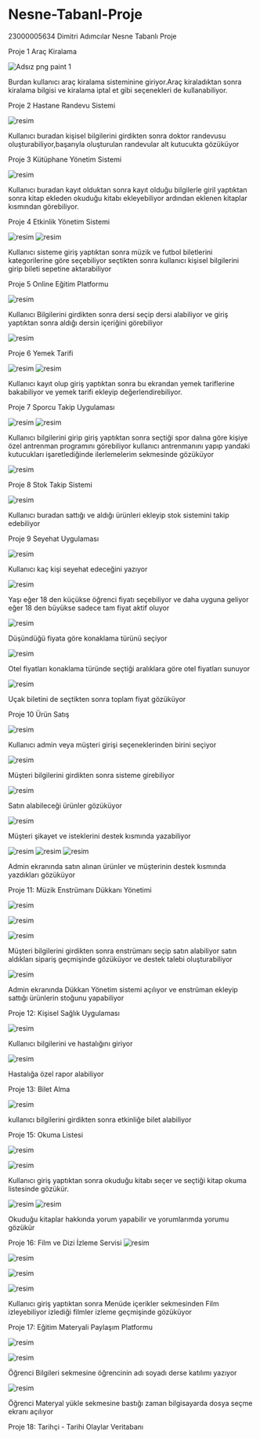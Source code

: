 # Nesne-Tabanl-Proje
23000005634 Dimitri Adımcılar Nesne Tabanlı Proje

Proje 1 Araç Kiralama 


![Adsız png paint 1](https://github.com/dimitriadmclr/Nesne-Tabanl-Proje/assets/73696340/aeef2774-be5e-40a7-b201-78292dfeeb15)

Burdan kullanıcı araç kiralama sisteminine giriyor.Araç kiraladıktan sonra kiralama bilgisi ve kiralama iptal et gibi seçenekleri de kullanabiliyor.

Proje 2  Hastane Randevu Sistemi



![resim](https://github.com/dimitriadmclr/Nesne-Tabanl-Proje/assets/73696340/2fa0aa33-3198-4d66-828f-ce5e0041c761)



Kullanıcı buradan kişisel bilgilerini girdikten sonra doktor randevusu oluşturabiliyor,başarıyla oluşturulan randevular alt kutucukta gözüküyor

Proje 3 Kütüphane Yönetim Sistemi



![resim](https://github.com/dimitriadmclr/Nesne-Tabanl-Proje/assets/73696340/3ac39f0a-8679-40e8-aac8-7254908435e6)


Kullanıcı buradan kayıt olduktan sonra kayıt olduğu bilgilerle giril yaptıktan sonra kitap ekleden okuduğu kitabı ekleyebiliyor ardından eklenen kitaplar kısmından görebiliyor.

Proje 4 Etkinlik Yönetim Sistemi



![resim](https://github.com/dimitriadmclr/Nesne-Tabanl-Proje/assets/73696340/e4f54fb5-c50c-4481-858b-c3a136b37ea9)
![resim](https://github.com/dimitriadmclr/Nesne-Tabanl-Proje/assets/73696340/bab18e5f-4460-48b6-b062-ef7e2f497a71)


Kullanıcı sisteme giriş yaptıktan sonra müzik ve futbol biletlerini kategorilerine göre seçebiliyor seçtikten sonra kullanıcı kişisel bilgilerini girip bileti sepetine aktarabiliyor

Proje 5 Online Eğitim Platformu 


![resim](https://github.com/dimitriadmclr/Nesne-Tabanl-Proje/assets/73696340/1fd163b7-5b59-467c-9dec-d173dabc86e1)



Kullanıcı Bilgilerini girdikten sonra dersi seçip dersi alabiliyor ve giriş yaptıktan sonra aldığı dersin içeriğini görebiliyor



![resim](https://github.com/dimitriadmclr/Nesne-Tabanl-Proje/assets/73696340/67b933b8-f9f5-4fe1-8372-159271b5ba7d)



Proje 6 Yemek Tarifi 


![resim](https://github.com/dimitriadmclr/Nesne-Tabanl-Proje/assets/73696340/8fa2f94b-5881-490f-b19a-46e800e452e4)
![resim](https://github.com/dimitriadmclr/Nesne-Tabanl-Proje/assets/73696340/a26724e9-18ac-4c70-b915-9a8d43a6de19)



Kullanıcı kayıt olup giriş yaptıktan sonra bu ekrandan yemek tariflerine bakabiliyor ve yemek tarifi ekleyip değerlendirebiliyor.



Proje 7 Sporcu Takip Uygulaması



![resim](https://github.com/dimitriadmclr/Nesne-Tabanl-Proje/assets/73696340/a77f4d9a-7347-43c1-a70b-71a6798b8b3c)
![resim](https://github.com/dimitriadmclr/Nesne-Tabanl-Proje/assets/73696340/17b736f4-6ce2-4c55-9563-cb3cc9f2b383)


Kullanıcı bilgilerini girip giriş yaptıktan sonra seçtiği spor dalına göre kişiye özel antrenman programını görebiliyor kullanıcı antrenmanını yapıp yandaki kutucukları işaretlediğinde ilerlemelerim sekmesinde gözüküyor


![resim](https://github.com/dimitriadmclr/Nesne-Tabanl-Proje/assets/73696340/6772e731-44b1-48c6-9ed4-793dee7c52c5)



Proje 8 Stok Takip Sistemi


![resim](https://github.com/dimitriadmclr/Nesne-Tabanl-Proje/assets/73696340/1962fb10-130a-4f65-ad13-4e0bc9aabd10)


Kullanıcı buradan sattığı ve aldığı ürünleri ekleyip stok sistemini takip edebiliyor 


Proje 9 Seyehat Uygulaması


![resim](https://github.com/dimitriadmclr/Nesne-Tabanl-Proje/assets/73696340/439bd159-6355-4639-8fab-04ea66a85575)


Kullanıcı kaç kişi seyehat edeceğini yazıyor


![resim](https://github.com/dimitriadmclr/Nesne-Tabanl-Proje/assets/73696340/508dad89-9d0a-4d8f-bd1c-e36e2e969403)


Yaşı eğer 18 den küçükse öğrenci fiyatı seçebiliyor ve daha uyguna geliyor eğer 18 den büyükse sadece tam fiyat aktif oluyor


![resim](https://github.com/dimitriadmclr/Nesne-Tabanl-Proje/assets/73696340/f7b4d7a1-643b-42c8-8f1b-0daeccd1e575)


Düşündüğü fiyata göre konaklama türünü seçiyor


![resim](https://github.com/dimitriadmclr/Nesne-Tabanl-Proje/assets/73696340/c6ff675c-5ae9-4b4a-b8c3-07c44596f9ae)


Otel fiyatları konaklama türünde seçtiği aralıklara göre otel fiyatları sunuyor


![resim](https://github.com/dimitriadmclr/Nesne-Tabanl-Proje/assets/73696340/bb6ee784-c25c-4772-bae1-17c794b50665)


Uçak biletini de seçtikten sonra toplam fiyat gözüküyor


Proje 10 Ürün Satış


![resim](https://github.com/dimitriadmclr/Nesne-Tabanl-Proje/assets/73696340/bac48d03-533a-4989-bc0a-f29a29961de1)


Kullanıcı admin veya müşteri girişi seçeneklerinden birini seçiyor


![resim](https://github.com/dimitriadmclr/Nesne-Tabanl-Proje/assets/73696340/4373496f-ff3a-4ab3-b405-34174eb15be6)


Müşteri bilgilerini girdikten sonra sisteme girebiliyor


![resim](https://github.com/dimitriadmclr/Nesne-Tabanl-Proje/assets/73696340/6317f752-3b32-45a6-a6b3-91f16b89bec2)


Satın alabileceği ürünler gözüküyor


![resim](https://github.com/dimitriadmclr/Nesne-Tabanl-Proje/assets/73696340/87252cc4-c54a-4c84-aeeb-9739d366eb99)

Müşteri şikayet ve isteklerini destek kısmında yazabiliyor

![resim](https://github.com/dimitriadmclr/Nesne-Tabanl-Proje/assets/73696340/e7d327be-ef9f-4ea5-baec-525fd44e0e67)
![resim](https://github.com/dimitriadmclr/Nesne-Tabanl-Proje/assets/73696340/5b6d9711-c81a-4b5e-8749-d922ca1f6ff0)
![resim](https://github.com/dimitriadmclr/Nesne-Tabanl-Proje/assets/73696340/59440afc-4e23-49f2-97c9-423d17337d60)



Admin ekranında satın alınan ürünler ve müşterinin destek kısmında yazdıkları gözüküyor



Proje 11: Müzik Enstrümanı Dükkanı Yönetimi


![resim](https://github.com/dimitriadmclr/Nesne-Tabanl-Proje/assets/73696340/3dd806d1-a515-42b9-9d2d-d218d7db323f)

![resim](https://github.com/dimitriadmclr/Nesne-Tabanl-Proje/assets/73696340/3dd806d1-a515-42b9-9d2d-d218d7db323f)

![resim](https://github.com/dimitriadmclr/Nesne-Tabanl-Proje/assets/73696340/443c9efe-7087-424c-a59e-0571f5402384)


Müşteri bilgilerini girdikten sonra enstrümanı seçip satın alabiliyor satın aldıkları sipariş geçmişinde gözüküyor ve destek talebi oluşturabiliyor

![resim](https://github.com/dimitriadmclr/Nesne-Tabanl-Proje/assets/73696340/7ee9f25a-e3af-45cd-852b-8f8b9a06eb70)

Admin ekranında Dükkan Yönetim sistemi açılıyor ve enstrüman ekleyip sattığı ürünlerin stoğunu yapabiliyor




Proje 12: Kişisel Sağlık Uygulaması


![resim](https://github.com/dimitriadmclr/Nesne-Tabanl-Proje/assets/73696340/ccfaee4f-a9ba-46d7-a15f-839c00abd6a2)

Kullanıcı bilgilerini ve hastalığını giriyor

![resim](https://github.com/dimitriadmclr/Nesne-Tabanl-Proje/assets/73696340/87317a4a-5082-4191-b05f-82e935584dd4)


Hastalığa özel rapor alabiliyor



Proje 13: Bilet Alma


![resim](https://github.com/dimitriadmclr/Nesne-Tabanl-Proje/assets/73696340/8b991957-89f5-46fc-b364-4a5efa78aa30)


kullanıcı bilgilerini girdikten sonra etkinliğe bilet alabiliyor



Proje 15: Okuma Listesi

![resim](https://github.com/dimitriadmclr/Nesne-Tabanl-Proje/assets/73696340/340f054b-3bdf-4507-9ede-8eb5faf2fc1b)

![resim](https://github.com/dimitriadmclr/Nesne-Tabanl-Proje/assets/73696340/615bdf4e-9e88-4569-9281-ef8a9bcef95f)

Kullanıcı giriş yaptıktan sonra okuduğu kitabı seçer ve seçtiği kitap okuma listesinde gözükür.

![resim](https://github.com/dimitriadmclr/Nesne-Tabanl-Proje/assets/73696340/bb5f7910-74bd-4f09-bb39-551506f7c231)
![resim](https://github.com/dimitriadmclr/Nesne-Tabanl-Proje/assets/73696340/c62be836-45a6-4193-ab1d-db6645d47cb2)

Okuduğu kitaplar hakkında yorum yapabilir ve yorumlarımda yorumu gözükür



Proje 16: Film ve Dizi İzleme Servisi
![resim](https://github.com/dimitriadmclr/Nesne-Tabanl-Proje/assets/73696340/876fd135-5b24-443a-bb9c-24286cee9c42)

![resim](https://github.com/dimitriadmclr/Nesne-Tabanl-Proje/assets/73696340/0ca2b622-b34b-4301-a7d4-ab08f8fc15f3)

![resim](https://github.com/dimitriadmclr/Nesne-Tabanl-Proje/assets/73696340/52291b57-d71b-49d6-bf36-e2b1f2f3887d)

![resim](https://github.com/dimitriadmclr/Nesne-Tabanl-Proje/assets/73696340/e2339ceb-fd99-4421-8639-841e33999b96)


Kullanıcı giriş yaptıktan sonra Menüde içerikler sekmesinden Film izleyebiliyor izlediği filmler izleme geçmişinde gözüküyor


Proje 17: Eğitim Materyali Paylaşım Platformu

![resim](https://github.com/dimitriadmclr/Nesne-Tabanl-Proje/assets/73696340/d59be1af-10f3-4142-b290-4f4992101a75)

![resim](https://github.com/dimitriadmclr/Nesne-Tabanl-Proje/assets/73696340/47930950-9640-495e-8feb-63ff360281e6)

Öğrenci Bilgileri sekmesine öğrencinin adı soyadı derse katılımı yazıyor

![resim](https://github.com/dimitriadmclr/Nesne-Tabanl-Proje/assets/73696340/4b2c7fda-ec64-44ab-83bf-73e12a525326)


Öğrenci Materyal yükle sekmesine bastığı zaman bilgisayarda dosya seçme ekranı açılıyor

Proje 18: Tarihçi - Tarihi Olaylar Veritabanı







